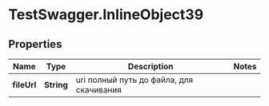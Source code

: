 # TestSwagger.InlineObject39

## Properties

Name | Type | Description | Notes
------------ | ------------- | ------------- | -------------
**fileUrl** | **String** | uri полный путь до файла, для скачивания | 


